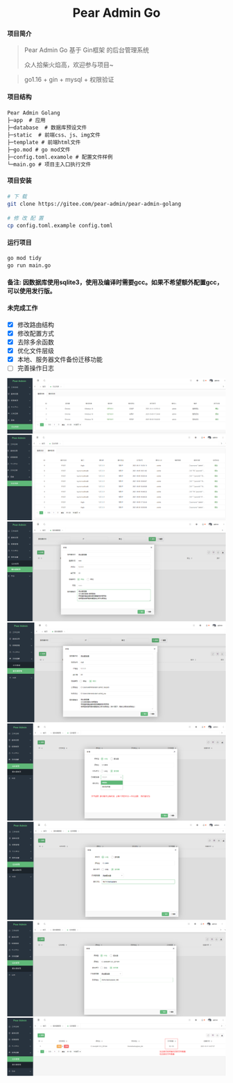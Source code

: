 <div align="center">
<br/>
<br/>
  <h1 align="center">
    Pear Admin Go
  </h1>
</div>

#### 项目简介
>Pear Admin Go 基于 Gin框架  的后台管理系统
> 
>众人拾柴火焰高，欢迎参与项目~

>	go1.16	+	gin	+	mysql	+	权限验证	


####  项目结构

```
Pear Admin Golang
├─app  # 应用
├─database  # 数据库预设文件
├─static  # 前端css、js、img文件
├─template # 前端html文件
├─go.mod # go mod文件
├─config.toml.examole # 配置文件样例
└─main.go # 项目主入口执行文件

```



#### 项目安装

```bash
# 下 载
git clone https://gitee.com/pear-admin/pear-admin-golang

# 修 改 配 置
cp config.toml.example config.toml


```

#### 运行项目

```bash
go mod tidy
go run main.go
```
#### 备注: 因数据库使用sqlite3，使用及编译时需要gcc。如果不希望额外配置gcc，可以使用发行版。 

#### 未完成工作
- [x] 修改路由结构
- [x] 修改配置方式
- [x] 去除多余函数
- [x] 优化文件层级
- [x] 本地、服务器文件备份迁移功能
- [ ] 完善操作日志 

![登陆日志](doc/image/login-log.png)
![操作日志](doc/image/oper-log.png)
![添加服务器-密码登陆](doc/image/server1.png)
![添加服务器-密钥登陆](doc/image/server2.png)
![添加任务](doc/image/task1.png)
![添加任务](doc/image/task2.png)
![添加任务](doc/image/task3.png)
![执行任务](doc/image/task4.png)
